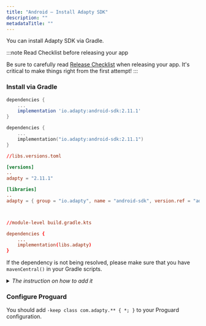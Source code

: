 ```yaml
---
title: "Android – Install Adapty SDK"
description: ""
metadataTitle: ""
---
```


You can install Adapty SDK via Gradle.

:::note
Read Checklist before releasing your app

Be sure to carefully read [Release Checklist](release-checklist) when releasing your app. It's critical to make things right from the first attempt!
:::

### Install via Gradle

```groovy title="module-level build.gradle"
dependencies {
    ...
    implementation 'io.adapty:android-sdk:2.11.1'
}
```
```kotlin title="module-level build.gradle.kts"
dependencies {
    ...
    implementation("io.adapty:android-sdk:2.11.1")
}
```
```toml title="version catalog"
//libs.versions.toml

[versions]
..
adapty = "2.11.1"

[libraries]
..
adapty = { group = "io.adapty", name = "android-sdk", version.ref = "adapty" }



//module-level build.gradle.kts

dependencies {
    ...
    implementation(libs.adapty)
}
```

If the dependency is not being resolved, please make sure that you have `mavenCentral()` in your Gradle scripts. 

<details>
   <summary><i>The instruction on how to add it</i></summary>

   If your project doesn't have `dependencyResolutionManagement` in your `settings.gradle`, add the following to your top-level `build.gradle` at the end of repositories:

```groovy title="top-level build.gradle"
allprojects {
    repositories {
        ...
        mavenCentral()
    }
}
```

Otherwise, add the following to your `settings.gradle` in `repositories` of `dependencyResolutionManagement` section: 

```groovy title="settings.gradle"
dependencyResolutionManagement {
    ...
    repositories {
        ...
        mavenCentral()
    }
}
```
</details>

### Configure Proguard

You should add `-keep class com.adapty.** { *; }` to your Proguard configuration.